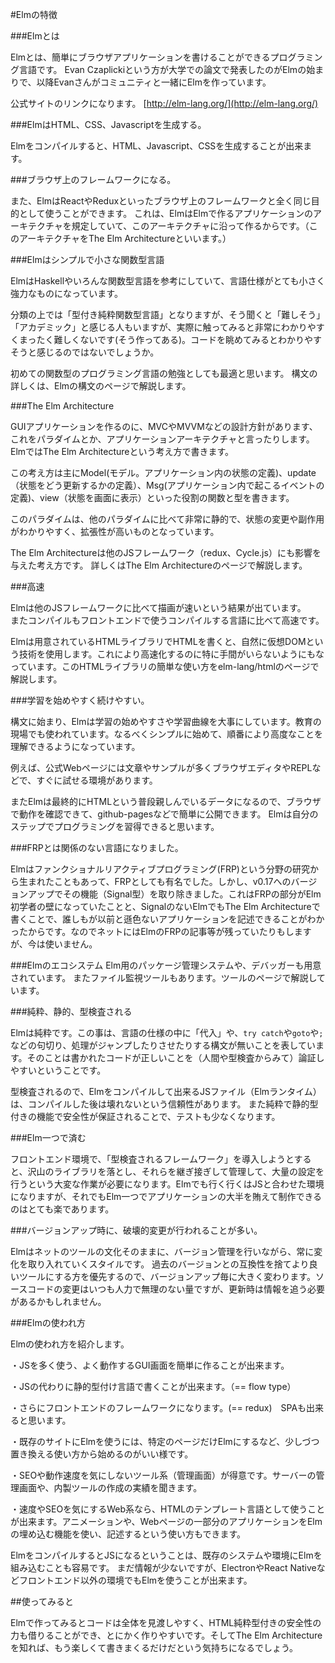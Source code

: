 #Elmの特徴

###Elmとは

Elmとは、簡単にブラウザアプリケーションを書けることができるプログラミング言語です。
Evan Czaplickiという方が大学での論文で発表したのがElmの始まりで、以降Evanさんがコミュニティと一緒にElmを作っています。


公式サイトのリンクになります。
[http://elm-lang.org/](http://elm-lang.org/)

###ElmはHTML、CSS、Javascriptを生成する。

Elmをコンパイルすると、HTML、Javascript、CSSを生成することが出来ます。

###ブラウザ上のフレームワークになる。

また、ElmはReactやReduxといったブラウザ上のフレームワークと全く同じ目的として使うことができます。
これは、ElmはElmで作るアプリケーションのアーキテクチャを規定していて、このアーキテクチャに沿って作るからです。（このアーキテクチャをThe Elm Architectureといいます。）

###Elmはシンプルで小さな関数型言語

ElmはHaskellやいろんな関数型言語を参考にしていて、言語仕様がとても小さく強力なものになっています。

分類の上では「型付き純粋関数型言語」となりますが、そう聞くと「難しそう」「アカデミック」と感じる人もいますが、実際に触ってみると非常にわかりやすくまったく難しくないです(そう作ってある)。コードを眺めてみるとわかりやすそうと感じるのではないでしょうか。

初めての関数型のプログラミング言語の勉強としても最適と思います。
構文の詳しくは、Elmの構文のページで解説します。


###The Elm Architecture

GUIアプリケーションを作るのに、MVCやMVVMなどの設計方針があります、これをパラダイムとか、アプリケーションアーキテクチャと言ったりします。ElmではThe Elm Architectureという考え方で書きます。

この考え方は主にModel(モデル。アプリケーション内の状態の定義)、update（状態をどう更新するかの定義）、Msg(アプリケーション内で起こるイベントの定義)、view（状態を画面に表示）といった役割の関数と型を書きます。

このパラダイムは、他のパラダイムに比べて非常に静的で、状態の変更や副作用がわかりやすく、拡張性が高いものとなっています。

The Elm Architectureは他のJSフレームワーク（redux、Cycle.js）にも影響を与えた考え方です。
詳しくはThe Elm Architectureのページで解説します。


###高速

Elmは他のJSフレームワークに比べて描画が速いという結果が出ています。  
またコンパイルもフロントエンドで使うコンパイルする言語に比べて高速です。

Elmは用意されているHTMLライブラリでHTMLを書くと、自然に仮想DOMという技術を使用します。これにより高速化するのに特に手間がいらないようにもなっています。このHTMLライブラリの簡単な使い方をelm-lang/htmlのページで解説します。

###学習を始めやすく続けやすい。

構文に始まり、Elmは学習の始めやすさや学習曲線を大事にしています。教育の現場でも使われています。なるべくシンプルに始めて、順番により高度なことを理解できるようになっています。

例えば、公式Webページには文章やサンプルが多くブラウザエディタやREPLなどで、すぐに試せる環境があります。

またElmは最終的にHTMLという普段親しんでいるデータになるので、ブラウザで動作を確認できて、github-pagesなどで簡単に公開できます。
Elmは自分のステップでプログラミングを習得できると思います。

###FRPとは関係のない言語になりました。

Elmはファンクショナルリアクティブプログラミング(FRP)という分野の研究から生まれたこともあって、FRPとしても有名でした。しかし、v0.17へのバージョンアップでその機能（Signal型）を取り除きました。これはFRPの部分がElm初学者の壁になっていたことと、SignalのないElmでもThe Elm Architectureで書くことで、誰しもが以前と遜色ないアプリケーションを記述できることがわかったからです。なのでネットにはElmのFRPの記事等が残っていたりもしますが、今は使いません。

###Elmのエコシステム
Elm用のパッケージ管理システムや、デバッガーも用意されています。
またファイル監視ツールもあります。ツールのページで解説しています。

###純粋、静的、型検査される

Elmは純粋です。この事は、言語の仕様の中に「代入」や、`try catch`や`goto`や`;`などの句切り、処理がジャンプしたりさせたりする構文が無いことを表しています。そのことは書かれたコードが正しいことを（人間や型検査からみて）論証しやすいということです。

型検査されるので、Elmをコンパイルして出来るJSファイル（Elmランタイム）は、コンパイルした後は壊れないという信頼性があります。
また純粋で静的型付きの機能で安全性が保証されることで、テストも少なくなります。

###Elm一つで済む

フロントエンド環境で、「型検査されるフレームワーク」を導入しようとすると、沢山のライブラリを落とし、それらを継ぎ接ぎして管理して、大量の設定を行うという大変な作業が必要になります。Elmでも行く行くはJSと合わせた環境になりますが、それでもElm一つでアプリケーションの大半を賄えて制作できるのはとても楽であります。


###バージョンアップ時に、破壊的変更が行われることが多い。

Elmはネットのツールの文化そのままに、バージョン管理を行いながら、常に変化を取り入れていくスタイルです。
過去のバージョンとの互換性を捨てより良いツールにする方を優先するので、バージョンアップ毎に大きく変わります。ソースコードの変更はいつも人力で無理のない量ですが、更新時は情報を追う必要があるかもしれません。

###Elmの使われ方

Elmの使われ方を紹介します。

・JSを多く使う、よく動作するGUI画面を簡単に作ることが出来ます。

・JSの代わりに静的型付け言語で書くことが出来ます。（== flow type）

・さらにフロントエンドのフレームワークになります。(== redux)　SPAも出来ると思います。

・既存のサイトにElmを使うには、特定のページだけElmにするなど、少しづつ置き換える使い方から始めるのがいい様です。

・SEOや動作速度を気にしないツール系（管理画面）が得意です。サーバーの管理画面や、内製ツールの作成の実績を聞きます。

・速度やSEOを気にするWeb系なら、HTMLのテンプレート言語として使うことが出来ます。アニメーションや、Webページの一部分のアプリケーションをElmの埋め込む機能を使い、記述するという使い方もできます。

ElmをコンパイルするとJSになるということは、既存のシステムや環境にElmを組み込むことも容易です。
まだ情報が少ないですが、ElectronやReact Nativeなどフロントエンド以外の環境でもElmを使うことが出来ます。

##使ってみると

Elmで作ってみるとコードは全体を見渡しやすく、HTML純粋型付きの安全性の力も借りることができ、とにかく作りやすいです。そしてThe Elm Architectureを知れば、もう楽しくて書きまくるだけだという気持ちになるでしょう。
